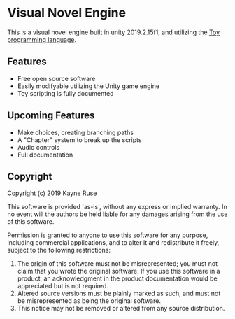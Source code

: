 # Visual Novel Engine

This is a visual novel engine built in unity 2019.2.15f1, and utilizing the [Toy programming language](https://toylang.com).

## Features

* Free open source software
* Easily modifyable utilizing the Unity game engine
* Toy scripting is fully documented

## Upcoming Features

* Make choices, creating branching paths
* A "Chapter" system to break up the scripts
* Audio controls
* Full documentation

## Copyright

Copyright (c) 2019 Kayne Ruse

This software is provided 'as-is', without any express or implied warranty. In no event will the authors be held liable for any damages arising from the use of this software.

Permission is granted to anyone to use this software for any purpose, including commercial applications, and to alter it and redistribute it freely, subject to the following restrictions:

1. The origin of this software must not be misrepresented; you must not claim that you wrote the original software. If you use this software in a product, an acknowledgment in the product documentation would be appreciated but is not required.
2. Altered source versions must be plainly marked as such, and must not be misrepresented as being the original software.
3. This notice may not be removed or altered from any source distribution.

